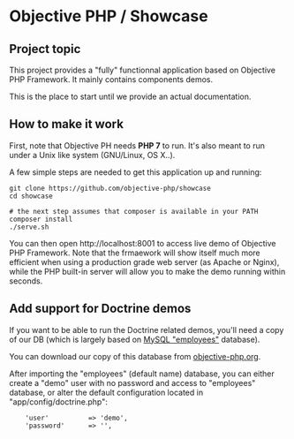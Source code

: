 # Objective PHP / Showcase

## Project topic

This project provides a "fully" functionnal application based on Objective PHP Framework. It mainly contains components demos.

This is the place to start until we provide an actual documentation.

## How to make it work

First, note that Objective PH needs **PHP 7** to run. It's also meant to run under a Unix like system (GNU/Linux, OS X..).

A few simple steps are needed to get this application up and running:

```
git clone https://github.com/objective-php/showcase
cd showcase

# the next step assumes that composer is available in your PATH
composer install
./serve.sh
```

You can then open http://localhost:8001 to access live demo of Objective PHP Framework. Note that the frmaework will show itself much more efficient when using a production grade web server (as Apache or Nginx), while the PHP built-in server will allow you to make the demo running within seconds.

## Add support for Doctrine demos

If you want to be able to run the Doctrine related demos, you'll need a copy of our DB (which is largely based on [MySQL "employees"](http://dev.mysql.com/doc/employee/en/employees-introduction.html) database).

You can download our copy of this database from [objective-php.org](http://objective-php.org/employees.sql.gz).

After importing the "employees" (default name) database, you can either create a "demo" user with no password and access to "employees" database, or alter the default configuration located in "app/config/doctrine.php":

```
    'user'          => 'demo',
    'password'      => '',
```


